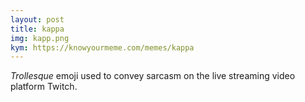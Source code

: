 ```yaml
---
layout: post
title: kappa
img: kapp.png
kym: https://knowyourmeme.com/memes/kappa
---
```

*Trollesque* emoji used to convey sarcasm on the live streaming video platform Twitch.
